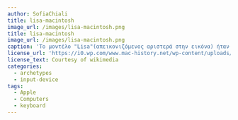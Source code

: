 ```yaml
---
author: SofiaChiali
title: lisa-macintosh
image_url: /images/lisa-macintosh.png
title: lisa-macintosh
image_url: /images/lisa-macintosh.png
caption: 'Το μοντέλο "Lisa"(απεικονιζόμενος αριστερά στην εικόνα) ήταν μια προσπάθεια των κατασκευαστών της Apple για υπολογιστή με γραφικό περιβάλλον εύκολο στη χρήση και απευθυνόμενο σε επαγγελματίες. Φημολογείται οτι το όνομα του μοντέλου προήλθε απο αυτό της κόρης του ενός ιδρυτή της apple, του Steve Jobs, την οποία δεν είχε αναγνωρίσει. Πρόκειται για ενα αποτυχμένο μοντέλο με αρκετά υψηλό κόστος και σύντομα βγήκε μια βελτιωμένη εκδοχή του ο Macintosh (απεικονιζόμενος δεξιά).'
license_url: 'https://i0.wp.com/www.mac-history.net/wp-content/uploads/2007/10/lisa_macintosh.jpg?ssl=1'
license_text: Courtesy of wikimedia
categories:
  - archetypes
  - input-device
tags:
  - Apple
  - Computers
  - keyboard
---
```

